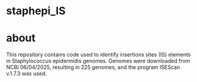 # staphepi_IS

# about
This repository contains code used to identify insertions sites (IS) elements in Staphylococcus epidermidis genomes.
Genomes were downloaded from NCBI 06/04/2025, resulting in 225 genomes, and the program ISEScan v.1.7.3 was used.

